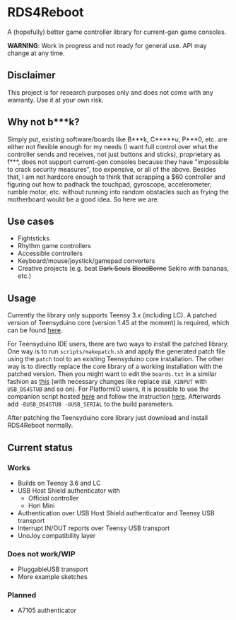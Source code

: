 # RDS4Reboot

A (hopefully) better game controller library for current-gen game consoles.

**WARNING**: Work in progress and not ready for general use. API may change at any time.

## Disclaimer

This project is for research purposes only and does not come with any warranty. Use it at your own risk.

## Why not b***k?

Simply put, existing software/boards like B\*\*\*k, C\*\*\*\*\*u, P\*\*\*0, etc. are either not flexible enough for my needs (I want full control over what the controller sends and receives, not just buttons and sticks), proprietary as f\*\*\*, does not support current-gen consoles because they have "impossible to crack security measures", too expensive, or all of the above. Besides that, I am not hardcore enough to think that scrapping a $60 controller and figuring out how to padhack the touchpad, gyroscope, accelerometer, rumble motor, etc. without running into random obstacles such as frying the motherboard would be a good idea. So here we are.

## Use cases

- Fightsticks
- Rhythm game controllers
- Accessible controllers
- Keyboard/mouse/joystick/gamepad converters
- Creative projects (e.g. beat <strike>Dark Souls</strike> <strike>BloodBorne</strike> Sekiro with bananas, etc.)

## Usage

Currently the library only supports Teensy 3.x (including LC). A patched version of Teensyduino core (version 1.45 at the moment) is required, which can be found [here][td-ds4].

For Teensyduino IDE users, there are two ways to install the patched library. One way is to run `scripts/makepatch.sh` and apply the generated patch file using the `patch` tool to an existing Teensyduino core installation. The other way is to directly replace the core library of a working installation with the patched version. Then you might want to edit the `boards.txt` in a similar fashion as [this][td-boards] (with necessary changes like replace `USB_XINPUT` with `USB_DS4STUB` and so on). For PlatformIO users, it is possible to use the companion script hosted [here][td-pfio] and follow the instruction [here][td-pfio-readme]. Afterwards add `-DUSB_DS4STUB -UUSB_SERIAL` to the build parameters.

After patching the Teensyduino core library just download and install RDS4Reboot normally.

## Current status

### Works

- Builds on Teensy 3.6 and LC
- USB Host Shield authenticator with
  - Official controller
  - Hori Mini
- Authentication over USB Host Shield authenticator and Teensy USB transport
- Interrupt IN/OUT reports over Teensy USB transport
- UnoJoy compatibility layer

### Does not work/WIP

- PluggableUSB transport
- More example sketches

### Planned

- A7105 authenticator

[td-ds4]: https://github.com/dogtopus/teensy-cores
[td-boards]: https://github.com/zlittell/MSF-XINPUT/blob/master/MSF_XINPUT/Teensyduino%20Files%20that%20were%20edited/hardware/teensy/avr/boards.txt#L833
[td-pfio]: https://github.com/dogtopus/FT-Controller-FW/tree/master/patches
[td-pfio-readme]: https://github.com/dogtopus/FT-Controller-FW#build
